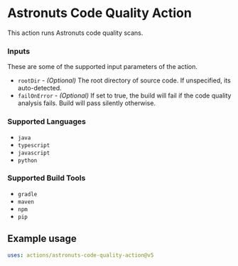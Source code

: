 # Astronuts Code Quality Action

This action runs Astronuts code quality scans.

### Inputs

These are some of the supported input parameters of the action.
- `rootDir` - _(Optional)_ The root directory of source code. If unspecified, its auto-detected.
- `failOnError` - _(Optional)_ If set to true, the build will fail if the code quality analysis fails. Build will pass silently otherwise.

### Supported Languages
- `java`
- `typescript`
- `javascript`
- `python`

### Supported Build Tools
- `gradle`
- `maven`
- `npm`
- `pip`



## Example usage

```yaml
uses: actions/astronuts-code-quality-action@v5
```

